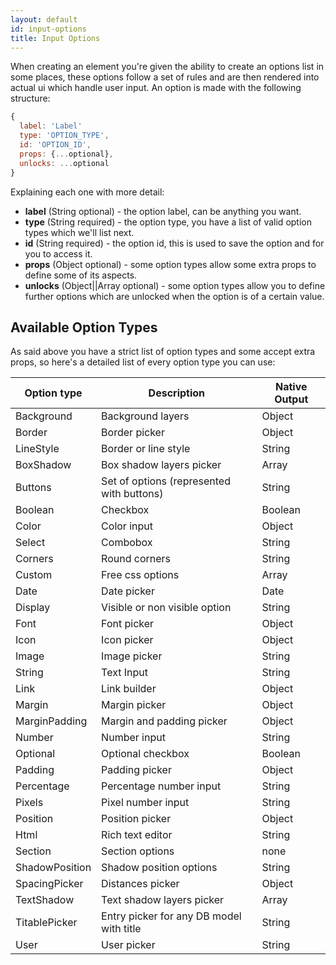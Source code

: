 ```yaml
---
layout: default
id: input-options
title: Input Options
---
```


When creating an element you're given the ability to create an options list in some places, these options follow a set of rules and are then rendered into actual ui which handle user input. An option is made with the following structure:

```js
{
  label: 'Label'
  type: 'OPTION_TYPE',
  id: 'OPTION_ID',
  props: {...optional},
  unlocks: ...optional
}
```

Explaining each one with more detail:

* **label** (String optional) - the option label, can be anything you want.
* **type** (String required) - the option type, you have a list of valid option types which we'll list next.
* **id** (String required) - the option id, this is used to save the option and for you to access it.
* **props** (Object optional) - some option types allow some extra props to define some of its aspects.
* **unlocks** (Object||Array optional) - some option types allow you to define further options which are unlocked when the option is of a certain value.

## Available Option Types

As said above you have a strict list of option types and some accept extra props, so here's a detailed list of every option type you can use:


Option type    | Description                                 | Native Output       
-------------- | ------------------------------------------- | -------------
Background     | Background layers                           | Object       
Border         | Border picker                               | Object       
LineStyle      | Border or line style                        | String
BoxShadow      | Box shadow layers picker                    | Array       
Buttons        | Set of options (represented with buttons)   | String
Boolean        | Checkbox                                    | Boolean
Color          | Color input                                 | Object
Select         | Combobox                                    | String
Corners        | Round corners                               | String
Custom         | Free css options                            | Array
Date           | Date picker                                 | Date
Display        | Visible or non visible option               | String
Font           | Font picker                                 | Object
Icon           | Icon picker                                 | Object
Image          | Image picker                                | String
String         | Text Input                                  | String
Link           | Link builder                                | Object
Margin         | Margin picker                               | Object
MarginPadding  | Margin and padding picker                   | Object
Number         | Number input                                | String
Optional       | Optional checkbox                           | Boolean
Padding        | Padding picker                              | Object
Percentage     | Percentage number input                     | String
Pixels         | Pixel number input                          | String
Position       | Position picker                             | Object
Html           | Rich text editor                            | String
Section        | Section options                             | none
ShadowPosition | Shadow position options                     | String
SpacingPicker  | Distances picker                            | Object
TextShadow     | Text shadow layers picker                   | Array
TitablePicker  | Entry picker for any DB model with title    | String
User           | User picker                                 | String
